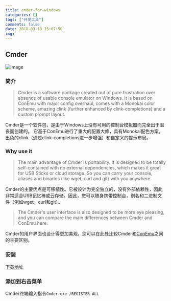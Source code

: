 ```yaml
---
title: cmder-for-windows
categories: []
tags: ["开发工具"]
comments: false
date: 2018-03-10 15:07:50
img:
---
```

## Cmder

![image](https://camo.githubusercontent.com/812b2647d6cd216ecddfb3f0ec71639473717955/687474703a2f2f692e696d6775722e636f6d2f67316e4e6630492e706e67)

### 简介

>Cmder is a software package created out of pure frustration over absence of usable console emulator on Windows. It is based on ConEmu with major config overhaul, comes with a Monokai color scheme, amazing clink (further enhanced by clink-completions) and a custom prompt layout.

Cmder是一个软件包，是由于Windows上没有可用的控制台模拟器而完全出于沮丧而创建的。
它基于ConEmu进行了重大的配置大修，具有Monokai配色方案，出色的clink（通过clink-completions进一步增强）和自定义的提示布局。

### Why use it

>The main advantage of Cmder is portability. It is designed to be totally self-contained with no external dependencies, which makes it great for USB Sticks or cloud storage. So you can carry your console, aliases and binaries (like wget, curl and git) with you anywhere.

Cmder的主要优点是可移植性。它被设计为完全独立的，没有外部依赖性，因此非常适合USB记忆棒或云存储。因此，您可以随身携带控制台，别名和二进制文件（例如wget，curl和git）。

>The Cmder's user interface is also designed to be more eye pleasing, and you can compare the main differences between Cmder and ConEmu here.

Cmder的用户界面也设计得更加美观，您可以在此处比较Cmder和[ConEmu](https://conemu.github.io/en/cmder.html)之间的主要区别。

### 安装

[下载地址](https://cmder.net/)

### 添加到右击菜单

Cmder终端输入指令`Cmder.exe /REGISTER ALL`
